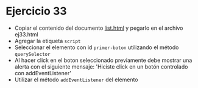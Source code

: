 # Ejercicio 33

* Copiar el contenido del documento [list.html](ejemplos/list.html) y pegarlo en el archivo ej33.html
* Agregar la etiqueta `script`
* Seleccionar el elemento con id `primer-boton` utilizando el método `querySelector`
* Al hacer click en el boton seleccionado previamente debe mostrar una alerta con el siguiente mensaje: 'Hiciste click en un botón controlado con addEventListener'
* Utilizar el método `addEventListener` del elemento